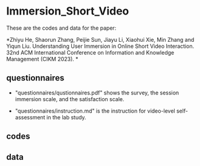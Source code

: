 # Immersion_Short_Video

These are the codes and data for the paper:

*Zhiyu He, Shaorun Zhang, Peijie Sun, Jiayu Li, Xiaohui Xie, Min Zhang and Yiqun Liu. Understanding User Immersion in Online Short Video Interaction. 32nd ACM International Conference on Information and Knowledge Management (CIKM 2023). *

## questionnaires

* "questionnaires/qustionnaires.pdf" shows the survey, the session immersion scale, and the satisfaction scale.

* "questionnaires/instruction.md" is the instruction for video-level self-assessment in the lab study. 

## codes


## data


